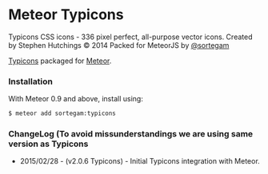 Meteor Typicons
===============

Typicons CSS icons - 336 pixel perfect, all-purpose vector icons.
Created by Stephen Hutchings © 2014
Packed for MeteorJS by [@sortegam](http://www.twitter.com/sortegam)

[Typicons](http://typicons.com) packaged for [Meteor](http://meteor.com).

### Installation

With Meteor 0.9 and above, install using:

```sh
$ meteor add sortegam:typicons
```

### ChangeLog (To avoid missunderstandings we are using same version as Typicons

- 2015/02/28 - (v2.0.6 Typicons) - Initial Typicons integration with Meteor.
